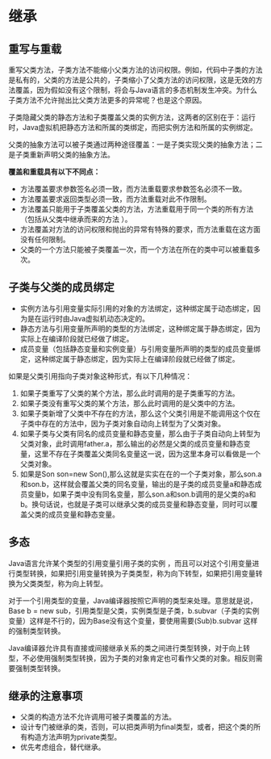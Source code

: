 # 继承
## 重写与重载
重写父类方法，子类方法不能缩小父类方法的访问权限。例如，代码中子类的方法是私有的，父类的方法是公共的，子类缩小了父类方法的访问权限，这是无效的方法覆盖，因为假如没有这个限制，将会与Java语言的多态机制发生冲突。为什么子类方法不允许抛出比父类方法更多的异常呢？也是这个原因。

子类隐藏父类的静态方法和子类覆盖父类的实例方法，这两者的区别在于：运行时，Java虚拟机把静态方法和所属的类绑定，而把实例方法和所属的实例绑定。

父类的抽象方法可以被子类通过两种途径覆盖：一是子类实现父类的抽象方法；二是子类重新声明父类的抽象方法。

**覆盖和重载具有以下不同点：**
* 方法覆盖要求参数签名必须一致，而方法重载要求参数签名必须不一致。
* 方法覆盖要求返回类型必须一致，而方法重载对此不作限制。
* 方法覆盖只能用于子类覆盖父类的方法，方法重载用于同一个类的所有方法（包括从父类中继承而来的方法 ）。
* 方法覆盖对方法的访问权限和抛出的异常有特殊的要求，而方法重载在这方面没有任何限制。
* 父类的一个方法只能被子类覆盖一次，而一个方法在所在的类中可以被重载多次。

## 子类与父类的成员绑定
* 实例方法与引用变量实际引用的对象的方法绑定，这种绑定属于动态绑定，因为是在运行时由Java虚拟机动态决定的。
* 静态方法与引用变量所声明的类型的方法绑定，这种绑定属于静态绑定，因为实际上在编译阶段就已经做了绑定。
* 成员变量（包括静态变量和实例变量）与引用变量所声明的类型的成员变量绑定，这种绑定属于静态绑定，因为实际上在编译阶段就已经做了绑定。

如果是父类引用指向子类对象这种形式，有以下几种情况：
1. 如果子类重写了父类的某个方法，那么此时调用的是子类重写的方法。
2. 如果子类没有重写父类的某个方法，那么此时调用的是父类中的方法。
3. 如果子类新增了父类中不存在的方法，那么这个父类引用是不能调用这个仅在子类中存在的方法中，因为子类对象自动向上转型为了父类对象。
4. 如果子类与父类有同名的成员变量和静态变量，那么由于子类自动向上转型为父类对象，此时调用father.a，那么输出的必然是父类的成员变量和静态变量，这里不存在子类覆盖父类同名变量这一说，因为这里本身可以看做是一个父类对象。
5. 如果是Son son=new Son(),那么这就是实实在在的一个子类对象，那么son.a和son.b，这样就会覆盖父类的同名变量，输出的是子类的成员变量a和静态成员变量b，如果子类中没有同名变量，那么son.a和son.b调用的是父类的a和b。换句话说，也就是子类可以继承父类的成员变量和静态变量，同时可以覆盖父类的成员变量和静态变量。

## 多态
Java语言允许某个类型的引用变量引用子类的实例 ，而且可以对这个引用变量进行类型转换，如果把引用变量转换为子类类型，称为向下转型，如果把引用变量转换为父类类型，称为向上转型。

对于一个引用类型的变量，Java编译器按照它声明的类型来处理。意思就是说，Base b = new sub，引用类型是父类，实例类型是子类，b.subvar（子类的实例变量）这样是不行的，因为Base没有这个变量，要使用需要(Sub)b.subvar 这样的强制类型转换。

Java编译器允许具有直接或间接继承关系的类之间进行类型转换，对于向上转型，不必使用强制类型转换，因为子类的对象肯定也可看作父类的对象。相反则需要强制类型转换。

## 继承的注意事项
* 父类的构造方法不允许调用可被子类覆盖的方法。
* 设计专门被继承的类，否则，可以把类声明为final类型，或者，把这个类的所有构造方法声明为private类型。
* 优先考虑组合，替代继承。